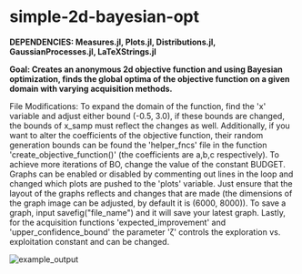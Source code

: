 # simple-2d-bayesian-opt
**DEPENDENCIES: Measures.jl, Plots.jl, Distributions.jl, GaussianProcesses.jl, LaTeXStrings.jl**

**Goal: Creates an anonymous 2d objective function and using Bayesian optimization, finds the global optima of the objective function on a given domain with varying acquisition methods.**

File Modifications: To expand the domain of the function, find the 'x' variable and adjust either bound (-0.5, 3.0), if these bounds are changed, the bounds of x_samp must reflect the changes as well. Additionally, if you want to alter the coefficients of the objective function, their random generation bounds can be found the 'helper_fncs' file in the function 'create_objective_function()' (the coefficients are a,b,c respectively). To achieve more iterations of BO, change the value of the constant BUDGET. Graphs can be enabled or disabled by commenting out lines in the loop and changed which plots are pushed to the 'plots' variable. Just ensure that the layout of the graphs reflects and changes that are made (the dimensions of the graph image can be adjusted, by default it is (6000, 8000)). To save a graph, input savefig("file_name") and it will save your latest graph. Lastly, for the acquisition functions 'expected_improvement' and 'upper_confidence_bound' the parameter 'ζ' controls the exploration vs. exploitation constant and can be changed.

![example_output](https://github.com/user-attachments/assets/e2553864-2d97-44fd-ab9e-4ba651f8da13)
